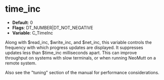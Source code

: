 # time_inc

- **Default**: 0
- **Flags**: DT_NUMBER|DT_NOT_NEGATIVE
- **Variable**: C_TimeInc

Along with $read_inc, $write_inc, and $net_inc, this
variable controls the frequency with which progress updates are
displayed. It suppresses updates less than $time_inc milliseconds
apart. This can improve throughput on systems with slow terminals,
or when running NeoMutt on a remote system.

Also see the "tuning" section of the manual for performance considerations.
